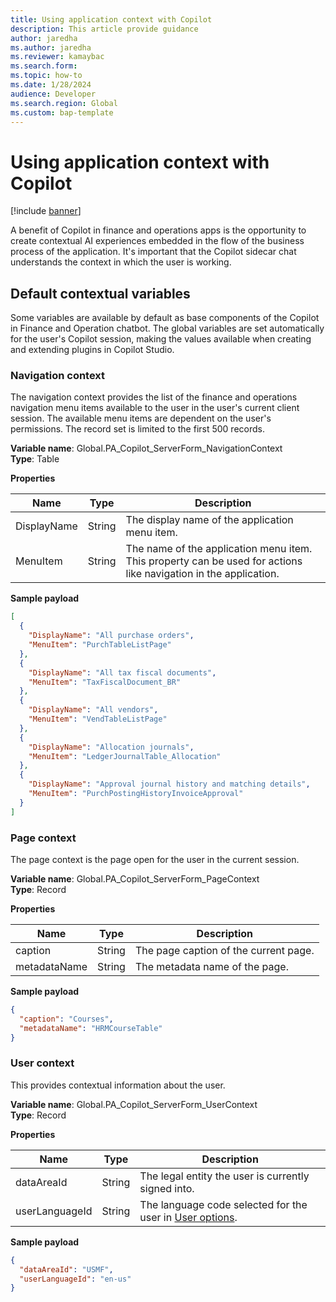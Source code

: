 ```yaml
---
title: Using application context with Copilot
description: This article provide guidance
author: jaredha
ms.author: jaredha
ms.reviewer: kamaybac
ms.search.form:
ms.topic: how-to
ms.date: 1/28/2024
audience: Developer
ms.search.region: Global
ms.custom: bap-template
---
```


# Using application context with Copilot

[!include [banner](../includes/banner.md)]

A benefit of Copilot in finance and operations apps is the opportunity to create contextual AI experiences embedded in the flow of the business process of the application. It's important that the Copilot sidecar chat understands the context in which the user is working.

## Default contextual variables
Some variables are available by default as base components of the Copilot in Finance and Operation chatbot. The global variables are set automatically for the user's Copilot session, making the values available when creating and extending plugins in Copilot Studio.

### Navigation context
The navigation context provides the list of the finance and operations navigation menu items available to the user in the user's current client session. The available menu items are dependent on the user's permissions. The record set is limited to the first 500 records.

**Variable name**: Global.PA_Copilot_ServerForm_NavigationContext<br>
**Type**: Table

**Properties**

| Name | Type | Description| 
| --- | --- | --- |
| DisplayName | String | The display name of the application menu item. |
| MenuItem | String | The name of the application menu item. This property can be used for actions like navigation in the application. |

**Sample payload**

```json
[
  {
    "DisplayName": "All purchase orders",
    "MenuItem": "PurchTableListPage"
  },
  {
    "DisplayName": "All tax fiscal documents",
    "MenuItem": "TaxFiscalDocument_BR"
  },
  {
    "DisplayName": "All vendors",
    "MenuItem": "VendTableListPage"
  },
  {
    "DisplayName": "Allocation journals",
    "MenuItem": "LedgerJournalTable_Allocation"
  },
  {
    "DisplayName": "Approval journal history and matching details",
    "MenuItem": "PurchPostingHistoryInvoiceApproval"
  }
]
```

### Page context
The page context is the page open for the user in the current session.

**Variable name**: Global.PA_Copilot_ServerForm_PageContext<br>
**Type**: Record

**Properties**

| Name | Type | Description| 
| --- | --- | --- |
| caption | String | The page caption of the current page. |
| metadataName | String | The metadata name of the page. |

**Sample payload**
```json
{
  "caption": "Courses",
  "metadataName": "HRMCourseTable"
}
```

### User context
This provides contextual information about the user.

**Variable name**: Global.PA_Copilot_ServerForm_UserContext<br>
**Type**: Record

**Properties**

| Name | Type | Description| 
| --- | --- | --- |
| dataAreaId | String | The legal entity the user is currently signed into.  |
| userLanguageId | String | The language code selected for the user in [User options](../get-started/personalize-user-experience#system-wide-options-for-the-current-user).  |

**Sample payload**
```json
{
  "dataAreaId": "USMF",
  "userLanguageId": "en-us"
}
```
